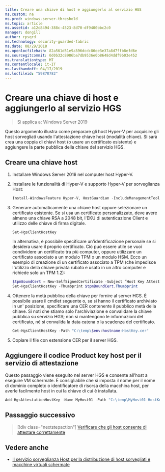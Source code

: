 ```yaml
---
title: Creare una chiave di host e aggiungerlo al servizio HGS
ms.custom: na
ms.prod: windows-server-threshold
ms.topic: article
ms.assetid: a12c8494-388c-4523-8d70-df9400bbc2c0
manager: dongill
author: rpsqrd
ms.technology: security-guarded-fabric
ms.date: 08/29/2018
ms.openlocfilehash: 82a561d51e9a396dcdc86ee3e37a8d7ffb8efd6e
ms.sourcegitcommit: 0d0b32c8986ba7db9536e0b8648d4ddf9b03e452
ms.translationtype: MT
ms.contentlocale: it-IT
ms.lasthandoff: 04/17/2019
ms.locfileid: "59870782"
---
```

# <a name="create-a-host-key-and-add-it-to-hgs"></a>Creare una chiave di host e aggiungerlo al servizio HGS

>Si applica a: Windows Server 2019


Questo argomento illustra come preparare gli host Hyper-V per acquisire gli host sorvegliati usando l'attestazione chiave host (modalità chiave). Si sarà crea una coppia di chiavi host (o usare un certificato esistente) e aggiungere la parte pubblica della chiave del servizio HGS.

## <a name="create-a-host-key"></a>Creare una chiave host

1.  Installare Windows Server 2019 nel computer host Hyper-V.
2.  Installare le funzionalità di Hyper-V e supporto Hyper-V per sorveglianza Host:

    ```powershell
    Install-WindowsFeature Hyper-V, HostGuardian -IncludeManagementTools -Restart
    ``` 

3.  Generare automaticamente una chiave host oppure selezionare un certificato esistente. Se si usa un certificato personalizzato, deve avere almeno una chiave RSA a 2048 bit, l'EKU di autenticazione Client e utilizzo delle chiave di firma digitale.

    ```powershell
    Set-HgsClientHostKey
    ```

    In alternativa, è possibile specificare un'identificazione personale se si desidera usare il proprio certificato. 
    Ciò può essere utile se vuoi condividere un certificato tra più computer, oppure utilizzare un certificato associato a un modulo TPM o un modulo HSM. Ecco un esempio di creazione di un certificato associato a TPM (che impedisce l'utilizzo della chiave privata rubato e usato in un altro computer e richiede solo un TPM 1.2):

    ```powershell
    $tpmBoundCert = New-SelfSignedCertificate -Subject “Host Key Attestation ($env:computername)” -Provider “Microsoft Platform Crypto Provider”
    Set-HgsClientHostKey -Thumbprint $tpmBoundCert.Thumbprint
    ```

4.  Ottenere la metà pubblica della chiave per fornire al server HGS. È possibile usare il cmdlet seguente o, se si hanno il certificato archiviato in un' posizione, specificare una CER contenente il pubblico metà della chiave. Si noti che stiamo solo l'archiviazione e convalidare la chiave pubblica su servizio HGS; non si mantengono le informazioni del certificato, né si convalida la data catena o la scadenza del certificato.

    ```powershell
    Get-HgsClientHostKey -Path "C:\temp\$env:hostname-HostKey.cer"
    ```

5.  Copiare il file con estensione CER per il server HGS.

## <a name="add-the-host-key-to-the-attestation-service"></a>Aggiungere il codice Product key host per il servizio di attestazione

Questo passaggio viene eseguito nel server HGS e consente all'host a eseguire VM schermate. È consigliabile che si imposta il nome per il nome di dominio completo o identificatore di risorsa della macchina host, per averle facilmente host in cui la chiave di cui è installata.

```powershell
Add-HgsAttestationHostKey -Name MyHost01 -Path "C:\temp\MyHost01-HostKey.cer"
``` 

## <a name="next-step"></a>Passaggio successivo

>[!div class="nextstepaction"]
[Verificare che gli host consente di attestare correttamente](guarded-fabric-confirm-hosts-can-attest-successfully.md)

## <a name="see-also"></a>Vedere anche

- [Il servizio sorveglianza Host per la distribuzione di host sorvegliati e macchine virtuali schermate](guarded-fabric-deploying-hgs-overview.md)
